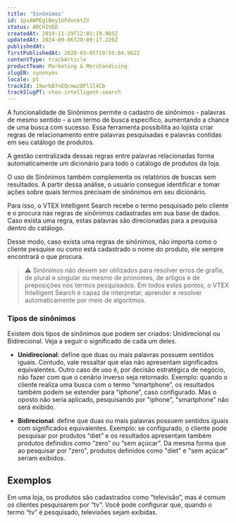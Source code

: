 ```yaml
---
title: 'Sinônimos'
id: 1pxAWPEglBey1UFdvcetZV
status: ARCHIVED
createdAt: 2019-11-29T12:01:19.985Z
updatedAt: 2024-09-06T20:09:17.226Z
publishedAt: 
firstPublishedAt: 2020-03-05T19:55:04.962Z
contentType: trackArticle
productTeam: Marketing & Merchandising
slugEN: synonyms
locale: pt
trackId: 19wrbB7nEQcmwzDPl1l4Cb
trackSlugPT: vtex-intelligent-search
---
```


A funcionalidade de Sinônimos permite o cadastro de sinônimos - palavras de mesmo sentido - a um termo de busca específico, aumentando a chance de uma busca com sucesso. Essa ferramenta possibilita ao lojista criar regras de relacionamento entre palavras pesquisadas e palavras contidas em seu catálogo de produtos.

A gestão centralizada dessas regras entre palavras relacionadas forma automaticamente um dicionário para todo o catálogo de produtos da loja.

O uso de Sinônimos também complementa os relatórios de buscas sem resultados. A partir dessa análise, o usuário consegue identificar e tomar ações sobre quais termos precisam de sinônimos em seu dicionário.

Para isso, o VTEX Intelligent Search recebe o termo pesquisado pelo cliente e o procura nas regras de sinônimos cadastradas em sua base de dados. Caso exista uma regra, estas palavras são direcionadas para a pesquisa dentro do catálogo.

Desse modo, caso exista uma regras de sinônimos, não importa como o cliente pesquise ou como está cadastrado o nome do produto, ele sempre encontrará o que procura.

>⚠️ Sinônimos não devem ser utilizados para resolver erros de grafia, de plural e singular ou mesmo de pronomes, de artigos e de preposições  nos termos pesquisados. Em todos estes pontos, o VTEX Intelligent Search é capaz de interpretar, aprender e resolver automaticamente por meio de algoritmos.

### Tipos de sinônimos

Existem dois tipos de sinônimos que podem ser criados: Unidirecional ou Bidirecional. Veja a seguir o significado de cada um deles.

 - **Unidirecional**: define que duas ou mais palavras possuem sentidos iguais. Contudo, vale ressaltar que elas não apresentam significados equivalentes. 
Outro caso de uso é, por decisão estratégica de negócio, não fazer com que o cenário inverso seja retornado.
   Exemplo: quando o cliente realiza uma busca com o termo “smartphone”, os resultados também podem se estender para “iphone”, caso configurado. Mas o oposto não seria aplicado, pesquisando por "iphone", "smartphone" não será exibido. 

 - **Bidirecional**: define que duas ou mais palavras possuem sentidos iguais com significados equivalentes.
   Exemplo: se configurado, o cliente pode pesquisar por produtos “diet” e os resultados apresentam também produtos definidos como “zero” ou “sem açúcar”. Da mesma forma que ao pesquisar por "zero", produtos definidos como "diet" e "sem açúcar" seriam exibidos.

## Exemplos

Em uma loja, os produtos são cadastrados como “televisão”, mas é comum os clientes pesquisarem por “tv”. Você pode configurar que, quando o termo “tv” é pesquisado, televisões sejam exibidas.


